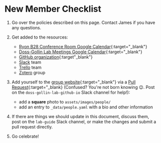 # New Member Checklist

1. Go over the policies described on this page. Contact James if you have any questions.
1. Get added to the resources:

    * [Ryon B28 Conference Room Google Calendar](https://calendar.google.com/calendar/u/0?cid=Y19oMmdlZThtdmdiOXVjODMzM2UyYnUzZm82c0Bncm91cC5jYWxlbmRhci5nb29nbGUuY29t){:target="_blank"}
    * [Doss-Gollin Lab Meetings Google Calendar](https://calendar.google.com/calendar/u/0?cid=Y18zcG9kMHJyczlraG9zaWhia2t0ZjEyN2VhZ0Bncm91cC5jYWxlbmRhci5nb29nbGUuY29t){:target="_blank"}
    * [GitHub organization](https://github.com/dossgollin-lab){:target"_blank"}
    * [Slack](../policies/slack.md) team
    * [Trello](../policies/trello.md) team
    * [Zotero](../policies/zotero.md) group

1. Add yourself to the [group website](https://github.com/dossgollin-lab/dossgollin-lab.github.io){:target="_blank"} via a [Pull Request](https://docs.github.com/en/github/collaborating-with-issues-and-pull-requests/about-pull-requests){:target="_blank} (Confused? You're not born knowing 😉. Post on the `doss-gollin-lab-github-io` Slack channel for help!):

    * add a **square** photo to `assets/images/people/`
    * add an entry to `_data/people.yaml` with a bio and other information

1. If there are things we should update in this document, discuss them, post on the `lab-guide` Slack channel, or make the changes and submit a pull request directly.
1. Go celebrate!
